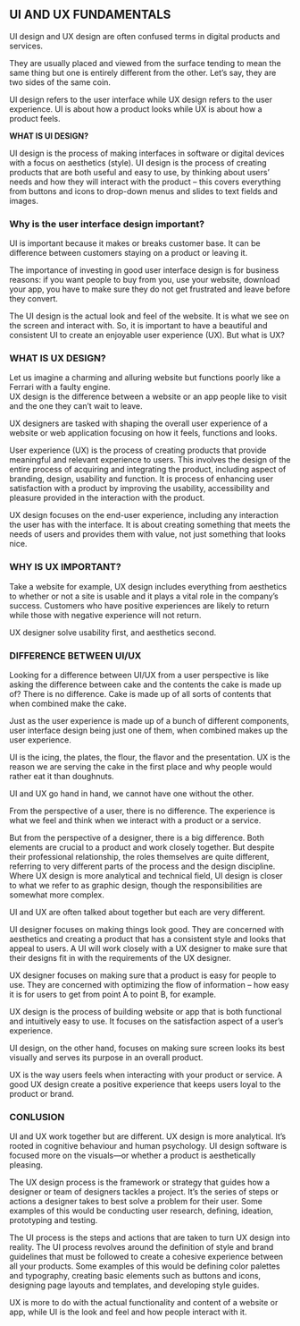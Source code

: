 ## **UI AND UX FUNDAMENTALS** ##

UI design and UX design are often confused terms in digital products and services. 

They are usually placed and viewed from the surface tending to mean the same thing but one is entirely different from the other. Let’s say, they are two sides of the same coin.

UI design refers to the user interface while UX design refers to the user experience. UI is about how a product looks while UX is about how a product feels.

**WHAT IS UI DESIGN?**

UI design is the process of making interfaces in software or digital devices with a focus on aesthetics (style). UI design is the process of creating products that are both useful and easy to use, by thinking about users’ needs and how they will interact with the product – this covers everything from buttons and icons to drop-down menus and slides to text fields and images.

### **Why is the user interface design important?** ##

UI is important because it makes or breaks customer base. It can be difference between customers staying on a product or leaving it.

The importance of investing in good user interface design is for business reasons: if you want people to buy from you, use your website, download your app, you have to make sure they do not get frustrated and leave before they convert.

The UI design is the actual look and feel of the website. It is what we see on the screen and interact with. So, it is important to have a beautiful and consistent UI to create an enjoyable user experience (UX). But what is UX?


### WHAT IS UX DESIGN? ##

Let us imagine a charming and alluring website but functions poorly like a Ferrari with a faulty engine.  
UX design is the difference between a website or an app people like to visit and the one they can’t wait to leave.

UX designers are tasked with shaping the overall user experience of a website or web application focusing on how it feels, functions and looks.

User experience (UX) is the process of creating products that provide meaningful and relevant experience to users. This involves the design of the entire process of acquiring and integrating the product, including aspect of branding, design, usability and function. It is process of enhancing user satisfaction with a product by improving the usability, accessibility and pleasure provided in the interaction with the product.

UX design focuses on the end-user experience, including any interaction the user has with the interface. It is about creating something that meets the needs of users and provides them with value, not just something that looks nice.

### WHY IS UX IMPORTANT? ###

Take a website for example, UX design includes everything from aesthetics to whether or not a site is usable and it plays a vital role in the company’s success. Customers who have positive experiences are likely to return while those with negative experience will not return.

UX designer solve usability first, and aesthetics second.


### DIFFERENCE BETWEEN UI/UX ###

Looking for a difference between UI/UX from a user perspective is like asking the difference between cake and the contents the cake is made up of? There is no difference. Cake is made up of all sorts of contents that when combined make the cake.

Just as the user experience is made up of a bunch of different components, user interface design being just one of them, when combined makes up the user experience.

UI is the icing, the plates, the flour, the flavor and the presentation. UX is the reason we are serving the cake in the first place and why people would rather eat it than doughnuts.

UI and UX go hand in hand, we cannot have one without the other. 

From the perspective of a user, there is no difference. The experience is what we feel and think when we interact with a product or a service. 

But from the perspective of a designer, there is a big difference. Both elements are crucial to a product and work closely together. But despite their professional relationship, the roles themselves are quite different, referring to very different parts of the process and the design discipline. Where UX design is more analytical and technical field, UI design is closer to what we refer to as graphic design, though the responsibilities are somewhat more complex.

UI and UX are often talked about together but each are very different.

UI designer focuses on making things look good. They are concerned with aesthetics and creating a product that has a consistent style and looks that appeal to users. A UI will work closely with a UX designer to make sure that their designs fit in with the requirements of the UX designer.

UX designer focuses on making sure that a product is easy for people to use. They are concerned with optimizing the flow of information – how easy it is for users to get from point A to point B, for example. 

UX design is the process of building website or app that is both functional and intuitively easy to use. It focuses on the satisfaction aspect of a user’s experience.

UI design, on the other hand, focuses on making sure screen looks its best visually and serves its purpose in an overall product.

UX is the way users feels when interacting with your product or service. A good UX design create a positive experience that keeps users loyal to the product or brand.



### CONLUSION ###

UI and UX work together but are different. UX design is more analytical. It’s rooted in cognitive behaviour and human psychology. UI design software is focused more on the visuals—or whether a product is aesthetically pleasing.

The UX design process is the framework or strategy that guides how a designer or team of designers tackles a project. It’s the series of steps or actions a designer takes to best solve a problem for their user.
Some examples of this would be conducting user research, defining, ideation, prototyping  and testing.

The UI process is the steps and actions that are taken to turn UX design into reality. The UI process revolves around the definition of style and brand guidelines that must be followed to create a cohesive experience between all your products. 
Some examples of this would be defining color palettes and typography, creating basic elements such as buttons and icons, designing page layouts and templates, and developing style guides.

UX is more to do with the actual functionality and content of a website or app, while UI is the look and feel and how people interact with it.



